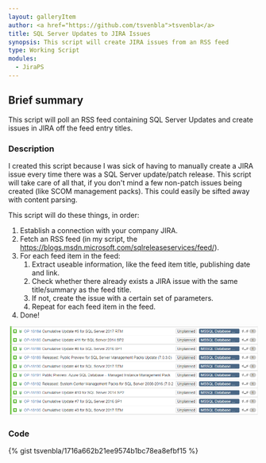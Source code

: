 ```yaml
---
layout: galleryItem
author: <a href="https://github.com/tsvenbla">tsvenbla</a>
title: SQL Server Updates to JIRA Issues
synopsis: This script will create JIRA issues from an RSS feed
type: Working Script
modules:
  - JiraPS
---
```


## Brief summary
This script will poll an RSS feed containing SQL Server Updates and create issues in JIRA off the feed entry titles.

### Description
I created this script because I was sick of having to manually create a JIRA issue every time there was a SQL Server update/patch release.
This script will take care of all that, if you don't mind a few non-patch issues being created (like SCOM management packs). This could easily be sifted away with content parsing.

This script will do these things, in order:

1. Establish a connection with your company JIRA.
2. Fetch an RSS feed (in my script, the https://blogs.msdn.microsoft.com/sqlreleaseservices/feed/).
3. For each feed item in the feed:
    1. Extract useable information, like the feed item title, publishing date and link.
    2. Check whether there already exists a JIRA issue with the same title/summary as the feed title.
    3. If not, create the issue with a certain set of parameters.
    4. Repeat for each feed item in the feed.
4. Done!

![ScreenShot](screenshots/SQLBacklog.PNG)

### Code

{% gist tsvenbla/1716a662b21ee9574b1bc78ea8efbf15 %}
